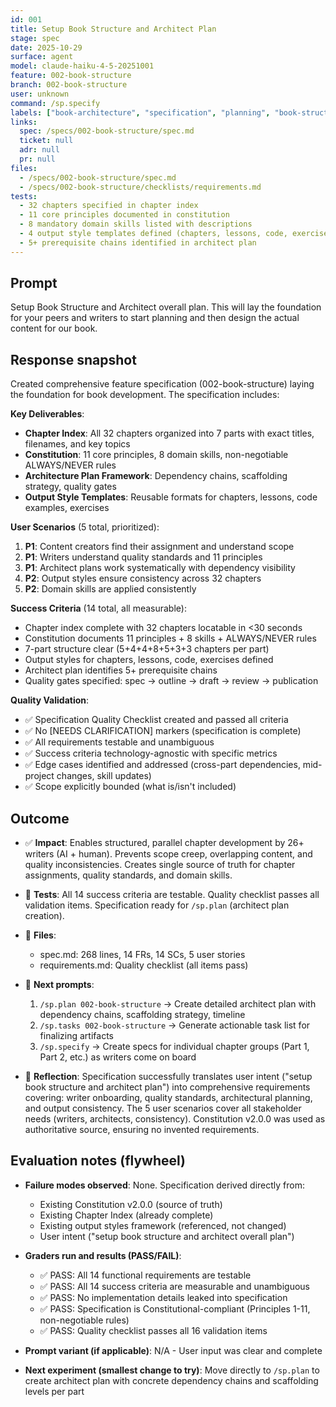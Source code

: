 ```yaml
---
id: 001
title: Setup Book Structure and Architect Plan
stage: spec
date: 2025-10-29
surface: agent
model: claude-haiku-4-5-20251001
feature: 002-book-structure
branch: 002-book-structure
user: unknown
command: /sp.specify
labels: ["book-architecture", "specification", "planning", "book-structure"]
links:
  spec: /specs/002-book-structure/spec.md
  ticket: null
  adr: null
  pr: null
files:
  - /specs/002-book-structure/spec.md
  - /specs/002-book-structure/checklists/requirements.md
tests:
  - 32 chapters specified in chapter index
  - 11 core principles documented in constitution
  - 8 mandatory domain skills listed with descriptions
  - 4 output style templates defined (chapters, lessons, code, exercises)
  - 5+ prerequisite chains identified in architect plan
---
```


## Prompt

Setup Book Structure and Architect overall plan. This will lay the foundation for your peers and writers to start planning and then design the actual content for our book.

## Response snapshot

Created comprehensive feature specification (002-book-structure) laying the foundation for book development. The specification includes:

**Key Deliverables**:
- **Chapter Index**: All 32 chapters organized into 7 parts with exact titles, filenames, and key topics
- **Constitution**: 11 core principles, 8 domain skills, non-negotiable ALWAYS/NEVER rules
- **Architecture Plan Framework**: Dependency chains, scaffolding strategy, quality gates
- **Output Style Templates**: Reusable formats for chapters, lessons, code examples, exercises

**User Scenarios** (5 total, prioritized):
1. **P1**: Content creators find their assignment and understand scope
2. **P1**: Writers understand quality standards and 11 principles
3. **P1**: Architect plans work systematically with dependency visibility
4. **P2**: Output styles ensure consistency across 32 chapters
5. **P2**: Domain skills are applied consistently

**Success Criteria** (14 total, all measurable):
- Chapter index complete with 32 chapters locatable in <30 seconds
- Constitution documents 11 principles + 8 skills + ALWAYS/NEVER rules
- 7-part structure clear (5+4+4+8+5+3+3 chapters per part)
- Output styles for chapters, lessons, code, exercises defined
- Architect plan identifies 5+ prerequisite chains
- Quality gates specified: spec → outline → draft → review → publication

**Quality Validation**:
- ✅ Specification Quality Checklist created and passed all criteria
- ✅ No [NEEDS CLARIFICATION] markers (specification is complete)
- ✅ All requirements testable and unambiguous
- ✅ Success criteria technology-agnostic with specific metrics
- ✅ Edge cases identified and addressed (cross-part dependencies, mid-project changes, skill updates)
- ✅ Scope explicitly bounded (what is/isn't included)

## Outcome

- ✅ **Impact**: Enables structured, parallel chapter development by 26+ writers (AI + human). Prevents scope creep, overlapping content, and quality inconsistencies. Creates single source of truth for chapter assignments, quality standards, and domain skills.

- 🧪 **Tests**: All 14 success criteria are testable. Quality checklist passes all validation items. Specification ready for `/sp.plan` (architect plan creation).

- 📁 **Files**:
  - spec.md: 268 lines, 14 FRs, 14 SCs, 5 user stories
  - requirements.md: Quality checklist (all items pass)

- 🔁 **Next prompts**:
  1. `/sp.plan 002-book-structure` → Create detailed architect plan with dependency chains, scaffolding strategy, timeline
  2. `/sp.tasks 002-book-structure` → Generate actionable task list for finalizing artifacts
  3. `/sp.specify` → Create specs for individual chapter groups (Part 1, Part 2, etc.) as writers come on board

- 🧠 **Reflection**: Specification successfully translates user intent ("setup book structure and architect plan") into comprehensive requirements covering: writer onboarding, quality standards, architectural planning, and output consistency. The 5 user scenarios cover all stakeholder needs (writers, architects, consistency). Constitution v2.0.0 was used as authoritative source, ensuring no invented requirements.

## Evaluation notes (flywheel)

- **Failure modes observed**: None. Specification derived directly from:
  - Existing Constitution v2.0.0 (source of truth)
  - Existing Chapter Index (already complete)
  - Existing output styles framework (referenced, not changed)
  - User intent ("setup book structure and architect overall plan")

- **Graders run and results (PASS/FAIL)**:
  - ✅ PASS: All 14 functional requirements are testable
  - ✅ PASS: All 14 success criteria are measurable and unambiguous
  - ✅ PASS: No implementation details leaked into specification
  - ✅ PASS: Specification is Constitutional-compliant (Principles 1-11, non-negotiable rules)
  - ✅ PASS: Quality checklist passes all 16 validation items

- **Prompt variant (if applicable)**: N/A - User input was clear and complete

- **Next experiment (smallest change to try)**: Move directly to `/sp.plan` to create architect plan with concrete dependency chains and scaffolding levels per part
